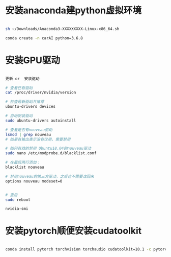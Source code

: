 # 安装anaconda建python虚拟环境

```bash

sh ~/Downloads/Anaconda3-XXXXXXXXX-Linux-x86_64.sh

conda create -n carAI python=3.6.8

```

# 安装GPU驱动

```bash

更新 or  安装驱动

# 查看已有驱动
cat /proc/driver/nvidia/version

# 检查最新驱动并推荐
ubuntu-drivers devices

# 自动安装驱动
sudo ubuntu-drivers autoinstall

# 查看是否有nouveau驱动
lsmod | grep nouveau
# 如果有输出表示没有仅用，需要禁用

# 如何有效的禁用 Ubuntu18.04的nouveau驱动
sudo nano /etc/modprobe.d/blacklist.conf

# 在最后两行添加：
blacklist nouveau

# 禁用nouveau的第三方驱动，之后也不需要改回来
options nouveau modeset=0


# 重启
sudo reboot

nvidia-smi

```


# 安装pytorch顺便安装cudatoolkit

```bash

conda install pytorch torchvision torchaudio cudatoolkit=10.1 -c pytorch

```
